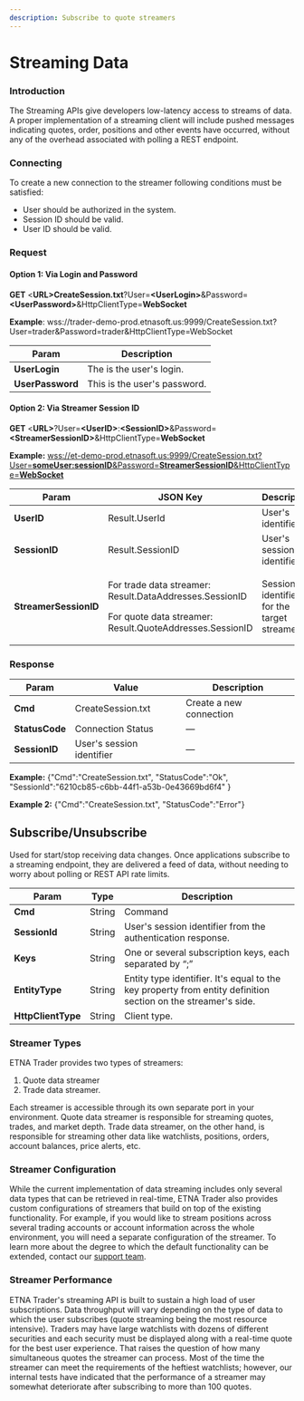 ```yaml
---
description: Subscribe to quote streamers
---
```


# Streaming Data

### Introduction

The Streaming APIs give developers low-latency access to streams of data. A proper implementation of a streaming client will include pushed messages indicating quotes, order, positions and other events have occurred, without any of the overhead associated with polling a REST endpoint.

### Connecting

To create a new connection to the streamer following conditions must be satisfied:

* User should be authorized in the system.
* Session ID should be valid.
* User ID should be valid.

### Request <a href="#websocketsapi-request" id="websocketsapi-request"></a>

#### Option 1: Via Login and Password

**GET** <**URL>СreateSession.txt**?User=**\<UserLogin>**\&Password=**\<UserPassword>**\&HttpClientType=**WebSocket**

**Example**: wss://trader-demo-prod.etnasoft.us:9999/CreateSession.txt?User=trader\&Password=trader\&HttpClientType=WebSocket

| Param            | Description                   |
| ---------------- | ----------------------------- |
| **UserLogin**    | The is the user's login.      |
| **UserPassword** | This is the user's password.  |

#### Option 2: Via Streamer Session ID

**GET** <**URL>**?User=**\<UserID>**:**\<SessionID>**\&Password=**\<StreamerSessionID>**\&HttpClientType=**WebSocket**

**Example:** [wss://et-demo-prod.etnasoft.us:9999/CreateSession.txt?User=**someUser:sessionID**\&Password=**StreamerSessionID**\&HttpClientType=**WebSocket**](wss://et-demo-prod.etnasoft.us:9999/CreateSession.txt?User=someUser:sessionID\&Password=StreamerSessionID\&HttpClientType=WebSocket)

| Param                 | JSON Key                                                                                                                      | Description                                 |
| --------------------- | ----------------------------------------------------------------------------------------------------------------------------- | ------------------------------------------- |
| **UserID**            | Result.UserId                                                                                                                 | User's identifier                           |
| **SessionID**         | Result.SessionID                                                                                                              | User's session identifier.                  |
| **StreamerSessionID** | <p>For trade data streamer: Result.DataAddresses.SessionID</p><p>For quote data streamer: Result.QuoteAddresses.SessionID</p> | Session identifier for the target streamer. |

### Response <a href="#websocketsapi-response" id="websocketsapi-response"></a>

| Param          | Value                     | Description             |
| -------------- | ------------------------- | ----------------------- |
| **Cmd**        | CreateSession.txt         | Create a new connection |
| **StatusCode** | Connection Status         | —                       |
| **SessionID**  | User's session identifier | —                       |

**Example:** {"Cmd":"CreateSession.txt", "StatusCode":"Ok", "SessionId":"6210cb85-c6bb-44f1-a53b-0e43669bd6f4" }

**Example 2:** {"Cmd":"CreateSession.txt", "StatusCode":"Error"}

## Subscribe/Unsubscribe <a href="#websocketsapi-subscribe-unsubscribe" id="websocketsapi-subscribe-unsubscribe"></a>

Used for start/stop receiving data changes. Once applications subscribe to a streaming endpoint, they are delivered a feed of data, without needing to worry about polling or REST API rate limits.

| Param              | Type   | Description                                                                                                   |
| ------------------ | ------ | ------------------------------------------------------------------------------------------------------------- |
| **Cmd**            | String | Command                                                                                                       |
| **SessionId**      | String | User's session identifier from the authentication response.                                                   |
| **Keys**           | String | One or several subscription keys, each separated by “;”                                                       |
| **EntityType**     | String | Entity type identifier. It's equal to the key property from entity definition section on the streamer's side. |
| **HttpClientType** | String | Client type.                                                                                                  |

### Streamer Types

ETNA Trader provides two types of streamers:&#x20;

1. Quote data streamer&#x20;
2. Trade data streamer.

Each streamer is accessible through its own separate port in your environment. Quote data streamer is responsible for streaming quotes, trades, and market depth. Trade data streamer, on the other hand, is responsible for streaming other data like watchlists, positions, orders, account balances, price alerts, etc.

### Streamer Configuration

While the current implementation of data streaming includes only several data types that can be retrieved in real-time, ETNA Trader also provides custom configurations of streamers that build on top of the existing functionality. For example, if you would like to stream positions across several trading accounts or account information across the whole environment, you will need a separate configuration of the streamer. To learn more about the degree to which the default functionality can be extended, contact our [support team](mailto:support@etnatrader.com).

### Streamer Performance

ETNA Trader's streaming API is built to sustain a high load of user subscriptions. Data throughput will vary depending on the type of data to which the user subscribes (quote streaming being the most resource intensive). Traders may have large watchlists with dozens of different securities and each security must be displayed along with a real-time quote for the best user experience. That raises the question of how many simultaneous quotes the streamer can process. Most of the time the streamer can meet the requirements of the heftiest watchlists; however, our internal tests have indicated that the performance of a streamer may somewhat deteriorate after subscribing to more than 100 quotes.

